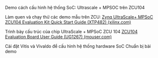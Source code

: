 Demo cách cấu hình hệ thống SoC: Ultrascale + MPSOC trên ZCU104

Làm quen và chạy thử các demo mẫu trên ZCU:
<a href="https://www.xilinx.com/support/documents/boards_and_kits/zcu104/xtp482-zcu104-quickstart.pdf">Zynq UltraScale+ MPSoC ZCU104 Evaluation Kit Quick Start Guide (XTP482) (xilinx.com)</a>

Trình bày cấu trúc của chip UltraScale + MPSoC ZCU 104
<a href="https://www.mouser.com/datasheet/2/903/ug1267-zcu104-eval-bd-1596428.pdf">ZCU104 Evaluation Board User Guide (UG1267) (mouser.com)</a>

Cài đặt Vitis và Vivaldo để cấu hình hệ thống hardware SoC 
Chuẩn bị bài demo 

